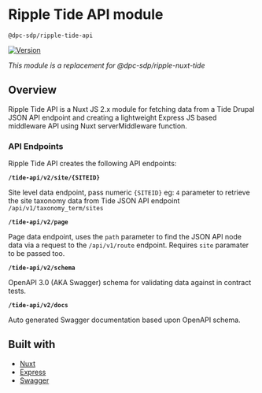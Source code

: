 # Ripple Tide API module

`@dpc-sdp/ripple-tide-api`

<a href="https://www.npmjs.com/package/@dpc-sdp/ripple-tide-api">
  <img src="https://img.shields.io/npm/v/@dpc-sdp/ripple-tide-api.svg" alt="Version">
</a>

*This module is a replacement for @dpc-sdp/ripple-nuxt-tide*

## Overview

Ripple Tide API is a Nuxt JS 2.x module for fetching data from a Tide Drupal JSON API endpoint and creating a lightweight Express JS based middleware API using Nuxt serverMiddleware function.

### API Endpoints

Ripple Tide API creates the following API endpoints:

**`/tide-api/v2/site/{SITEID}`**

Site level data endpoint, pass numeric `{SITEID}` eg: `4` parameter to retrieve the site taxonomy data from Tide JSON API endpoint `/api/v1/taxonomy_term/sites` 

**`/tide-api/v2/page`**

Page data endpoint, uses the `path` parameter to find the JSON API node data via a request to the `/api/v1/route` endpoint. Requires `site` paramater to be passed too.

**`/tide-api/v2/schema`**

OpenAPI 3.0 (AKA Swagger) schema for validating data against in contract tests.

**`/tide-api/v2/docs`**

Auto generated Swagger documentation based upon OpenAPI schema. 


## Built with

* [Nuxt](https://nuxtjs.org)
* [Express](https://expressjs.com/)
* [Swagger](https://swagger.io/specification/)

